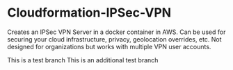 # Cloudformation-IPSec-VPN
Creates an IPSec VPN Server in a docker container in AWS. Can be used for securing your cloud infrastructure, privacy, geolocation overrides, etc. Not designed for organizations but works with multiple VPN user accounts.

This is a test branch
This is an additional test branch
